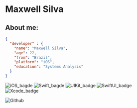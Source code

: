 
# Maxwell Silva

## About me:
``` JSON
{
  "developer" : {
    "name": "Maxwell Silva",
    "age": 22,
    "from": "Brazil",
    "platform": "iOS",
    "education": "Systems Analysis"
  }
}
```
![iOS_bagde](https://img.shields.io/badge/iOS-512D7B?style=for-the-badge&logo=apple&logoColor=white)
![Swift_bagde](https://img.shields.io/badge/Swift-ED8B00?&style=for-the-badge&logo=swift&logoColor=white)
![UIKit_badge](https://img.shields.io/badge/UIKit-990F02?style=for-the-badge&logo=uikit&logoColor=white)
![SwiftUI_badge](https://img.shields.io/badge/SwiftUI-081D2F?style=for-the-badge&logo=swift&logoColor=white)
![Xcode_badge](https://img.shields.io/badge/Xcode-0095D5?style=for-the-badge&logo=xcode&logoColor=white)
  
![Github](https://github-readme-stats-eight-theta.vercel.app/api?username=maxwellssilva&show_icons=true&theme=algolia&include_all_commits=true&count_private=true&hide=issues)
 
